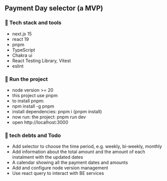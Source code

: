 ## Payment Day selector (a MVP) 

### 🔧 Tech stack and tools
* next.js 15
* react 19
* pnpm
* TypeScript
* Chakra ui 
* React Testing Library, Vitest
* eslint


### 🚀 Run the project
* node version >= 20 
* this project use pnpm
* to install pnpm:
* npm install -g pnpm
* install dependencies: pnpm i (pnpm install)
* now run: the project: pnpm run dev 
* open http://localhost:3000 
  

### 📖 tech debts and Todo
* Add selector to choose the time period, e.g. weekly, bi-weekly, monthly
* Add information about the total amount and the amount of each instalment with the updated dates
* A calendar showing all the payment dates and amounts
* Add and configure node version management
* Use react query to interact with BE services



